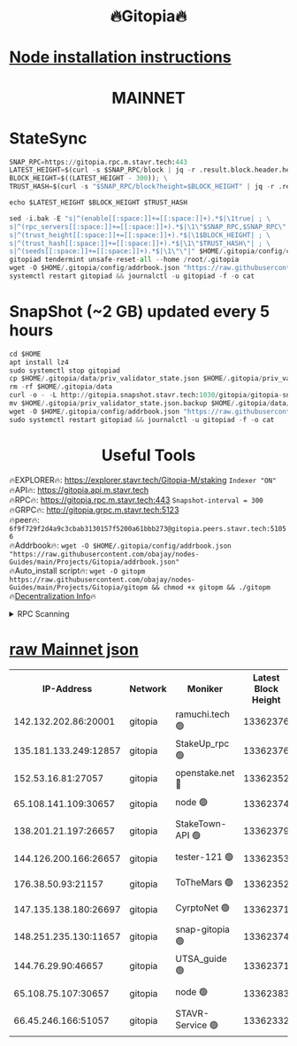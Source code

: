 <h1 align="center"> 🔥Gitopia🔥</h1>

[Node installation instructions](https://github.com/obajay/nodes-Guides/tree/main/Projects/Gitopia)
=

<h1 align="center"> MAINNET</h1>

# StateSync
```python
SNAP_RPC=https://gitopia.rpc.m.stavr.tech:443
LATEST_HEIGHT=$(curl -s $SNAP_RPC/block | jq -r .result.block.header.height); \
BLOCK_HEIGHT=$((LATEST_HEIGHT - 300)); \
TRUST_HASH=$(curl -s "$SNAP_RPC/block?height=$BLOCK_HEIGHT" | jq -r .result.block_id.hash)

echo $LATEST_HEIGHT $BLOCK_HEIGHT $TRUST_HASH

sed -i.bak -E "s|^(enable[[:space:]]+=[[:space:]]+).*$|\1true| ; \
s|^(rpc_servers[[:space:]]+=[[:space:]]+).*$|\1\"$SNAP_RPC,$SNAP_RPC\"| ; \
s|^(trust_height[[:space:]]+=[[:space:]]+).*$|\1$BLOCK_HEIGHT| ; \
s|^(trust_hash[[:space:]]+=[[:space:]]+).*$|\1\"$TRUST_HASH\"| ; \
s|^(seeds[[:space:]]+=[[:space:]]+).*$|\1\"\"|" $HOME/.gitopia/config/config.toml
gitopiad tendermint unsafe-reset-all --home /root/.gitopia
wget -O $HOME/.gitopia/config/addrbook.json "https://raw.githubusercontent.com/obajay/nodes-Guides/main/Projects/Gitopia/addrbook.json"
systemctl restart gitopiad && journalctl -u gitopiad -f -o cat
```
# SnapShot (~2 GB) updated every 5 hours
```python
cd $HOME
apt install lz4
sudo systemctl stop gitopiad
cp $HOME/.gitopia/data/priv_validator_state.json $HOME/.gitopia/priv_validator_state.json.backup
rm -rf $HOME/.gitopia/data
curl -o - -L http://gitopia.snapshot.stavr.tech:1030/gitopia/gitopia-snap.tar.lz4 | lz4 -c -d - | tar -x -C $HOME/.gitopia --strip-components 2
mv $HOME/.gitopia/priv_validator_state.json.backup $HOME/.gitopia/data/priv_validator_state.json
wget -O $HOME/.gitopia/config/addrbook.json "https://raw.githubusercontent.com/obajay/nodes-Guides/main/Projects/Gitopia/addrbook.json"
sudo systemctl restart gitopiad && journalctl -u gitopiad -f -o cat
```
 <h1 align="center"> Useful Tools</h1>

🔥EXPLORER🔥:      https://explorer.stavr.tech/Gitopia-M/staking  `Indexer "ON"` \
🔥API🔥: 			 		 https://gitopia.api.m.stavr.tech \
🔥RPC🔥:           https://gitopia.rpc.m.stavr.tech:443              `Snapshot-interval = 300` \
🔥GRPC🔥:          http://gitopia.grpc.m.stavr.tech:5123 \
🔥peer🔥:					 `6f9f729f2d4a9c3cbab3130157f5200a61bbb273@gitopia.peers.stavr.tech:51056` \
🔥Addrbook🔥:    ```wget -O $HOME/.gitopia/config/addrbook.json "https://raw.githubusercontent.com/obajay/nodes-Guides/main/Projects/Gitopia/addrbook.json"``` \
🔥Auto_install script🔥: ```wget -O gitopm https://raw.githubusercontent.com/obajay/nodes-Guides/main/Projects/Gitopia/gitopm && chmod +x gitopm && ./gitopm``` \
🔥[Decentralization Info](https://github.com/obajay/StateSync-snapshots/tree/main/Projects/Gitopia/Decentralization)🔥

<details>
<summary>RPC Scanning</summary>

<h2 align="center"> We scan nodes in real time every 4 hours. And we provide the final result of RPC endpoints.
We cannot influence the operation of these nodes in any way. </h2>


```python
If Voting Power is higher than 0 --> then the Node is a validator of the network and may be subject to attack and be a potential threat to the chain.
```
```python
We marked such validators with a red symbol
```

</details>

[raw Mainnet json](https://rpc-check.gitopm.stavr.tech/gitopm/rpc-gitopm-result.json)
=

<table><tr><th>IP-Address</th><th>Network</th><th>Moniker</th><th>Latest Block Height</th><th>Earliest Block Height</th><th>Catching Up</th><th>Tx Index</th><th>Voting Power</th><th>Scan Time</th></tr><tr><td>142.132.202.86:20001</td><td>gitopia</td><td>ramuchi.tech 🟢</td><td>13362376</td><td>6548337</td><td>False</td><td>on</td><td>0</td><td>2024-02-05T18:08:31.060568119UTC</td></tr><tr><td>135.181.133.249:12857</td><td>gitopia</td><td>StakeUp_rpc 🟢</td><td>13362376</td><td>8010001</td><td>False</td><td>on</td><td>0</td><td>2024-02-05T18:08:31.458526706UTC</td></tr><tr><td>152.53.16.81:27057</td><td>gitopia</td><td>openstake.net 🔴</td><td>13362352</td><td>10455001</td><td>False</td><td>off</td><td>36956</td><td>2024-02-05T18:07:53.193849595UTC</td></tr><tr><td>65.108.141.109:30657</td><td>gitopia</td><td>node 🟢</td><td>13362374</td><td>12299845</td><td>False</td><td>on</td><td>0</td><td>2024-02-05T18:08:28.455128634UTC</td></tr><tr><td>138.201.21.197:26657</td><td>gitopia</td><td>StakeTown-API 🟢</td><td>13362379</td><td>12733501</td><td>False</td><td>on</td><td>0</td><td>2024-02-05T18:08:35.951895059UTC</td></tr><tr><td>144.126.200.166:26657</td><td>gitopia</td><td>tester-121 🟢</td><td>13362353</td><td>12832814</td><td>False</td><td>off</td><td>0</td><td>2024-02-05T18:07:55.631250752UTC</td></tr><tr><td>176.38.50.93:21157</td><td>gitopia</td><td>ToTheMars 🟢</td><td>13362352</td><td>12883228</td><td>False</td><td>on</td><td>0</td><td>2024-02-05T18:07:56.052300551UTC</td></tr><tr><td>147.135.138.180:26697</td><td>gitopia</td><td>CyrptoNet 🟢</td><td>13362371</td><td>12883228</td><td>False</td><td>off</td><td>0</td><td>2024-02-05T18:08:23.895933387UTC</td></tr><tr><td>148.251.235.130:11657</td><td>gitopia</td><td>snap-gitopia 🟢</td><td>13362374</td><td>12908001</td><td>False</td><td>on</td><td>0</td><td>2024-02-05T18:08:28.711008918UTC</td></tr><tr><td>144.76.29.90:46657</td><td>gitopia</td><td>UTSA_guide 🟢</td><td>13362371</td><td>13035301</td><td>False</td><td>on</td><td>0</td><td>2024-02-05T18:08:23.532296477UTC</td></tr><tr><td>65.108.75.107:30657</td><td>gitopia</td><td>node 🟢</td><td>13362383</td><td>13189502</td><td>False</td><td>on</td><td>0</td><td>2024-02-05T18:08:42.478498587UTC</td></tr><tr><td>66.45.246.166:51057</td><td>gitopia</td><td>STAVR-Service 🟢</td><td>13362332</td><td>13356001</td><td>False</td><td>on</td><td>0</td><td>2024-02-05T18:08:10.981795008UTC</td></tr></table>
